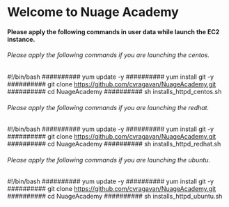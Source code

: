 # Welcome to Nuage Academy

#### Please apply the following commands in user data while launch the EC2 instance.

###### Please apply the following commands if you are launching the centos.

#!/bin/bash
########## yum update -y
########## yum install git -y
########## git clone https://github.com/cvragavan/NuageAcademy.git
########## cd NuageAcademy
########## sh installs_httpd_centos.sh

###### Please apply the following commands if you are launching the redhat.

#!/bin/bash
########## yum update -y
########## yum install git -y
########## git clone https://github.com/cvragavan/NuageAcademy.git
########## cd NuageAcademy
########## sh installs_httpd_redhat.sh

###### Please apply the following commands if you are launching the ubuntu.

#!/bin/bash
########## yum update -y
########## yum install git -y
########## git clone https://github.com/cvragavan/NuageAcademy.git
########## cd NuageAcademy
########## sh installs_httpd_ubuntu.sh


